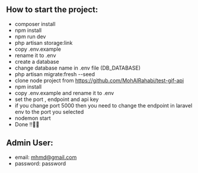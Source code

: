 ## How to start the project:

-   composer install
-   npm install
-   npm run dev
-   php artisan storage:link
-   copy .env.example
-   rename it to .env
-   create a database
-   change database name in .env file (DB_DATABASE)
-   php artisan migrate:fresh --seed
-   clone node project from https://github.com/MohAlRahabi/test-gif-api
-   npm install
-   copy .env.example and rename it to .env
-   set the port , endpoint and api key
-   if you change port 5000 then you need to change the endpoint in laravel env to the port you selected
-   nodemon start
-   Done !!🤞🤞

## Admin User:

-   email: mhmd@gmail.com
-   password: password
